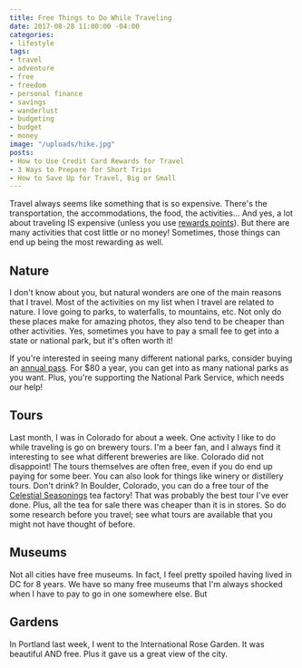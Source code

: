 ```yaml
---
title: Free Things to Do While Traveling
date: 2017-08-28 11:00:00 -04:00
categories:
- lifestyle
tags:
- travel
- adventure
- free
- freedom
- personal finance
- savings
- wanderlust
- budgeting
- budget
- money
image: "/uploads/hike.jpg"
posts:
- How to Use Credit Card Rewards for Travel
- 3 Ways to Prepare for Short Trips
- How to Save Up for Travel, Big or Small
---
```


Travel always seems like something that is so expensive. There's the transportation, the accommodations, the food, the activities... And yes, a lot about traveling IS expensive (unless you use [rewards points](https://www.maggiegermano.com/blog/how-to-use-credit-card-rewards-for-travel/)). But there are many activities that cost little or no money! Sometimes, those things can end up being the most rewarding as well. 

## Nature

I don't know about you, but natural wonders are one of the main reasons that I travel. Most of the activities on my list when I travel are related to nature. I love going to parks, to waterfalls, to mountains, etc. Not only do these places make for amazing photos, they also tend to be cheaper than other activities. Yes, sometimes you have to pay a small fee to get into a state or national park, but it's often worth it! 

If you're interested in seeing many different national parks, consider buying an [annual pass](https://www.nps.gov/planyourvisit/passes.htm#CP_JUMP_5088574). For $80 a year, you can get into as many national parks as you want. Plus, you're supporting the National Park Service, which needs our help!

## Tours

Last month, I was in Colorado for about a week. One activity I like to do while traveling is go on brewery tours. I'm a beer fan, and I always find it interesting to see what different breweries are like. Colorado did not disappoint! The tours themselves are often free, even if you do end up paying for some beer. You can also look for things like winery or distillery tours. Don't drink? In Boulder, Colorado, you can do a free tour of the [Celestial Seasonings](http://www.celestialseasonings.com/visit-us) tea factory! That was probably the best tour I've ever done. Plus, all the tea for sale there was cheaper than it is in stores. So do some research before you travel; see what tours are available that you might not have thought of before.

## Museums

Not all cities have free museums. In fact, I feel pretty spoiled having lived in DC for 8 years. We have so many free museums that I'm always shocked when I have to pay to go in one somewhere else. But

## Gardens

In Portland last week, I went to the International Rose Garden. It was beautiful AND free. Plus it gave us a great view of the city.
